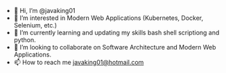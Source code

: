 - 👋 Hi, I’m @javaking01
- 👀 I’m interested in Modern Web Applications (Kubernetes, Docker, Selenium, etc.)
- 🌱 I’m currently learning and updating my skills bash shell scriptiong and python.
- 💞️ I’m looking to collaborate on Software Architecture and Modern Web Applications. 
- 📫 How to reach me javaking01@hotmail.com

<!---
javaking01/javaking01 is a ✨ special ✨ repository because its `README.md` (this file) appears on your GitHub profile.
You can click the Preview link to take a look at your changes.
--->
